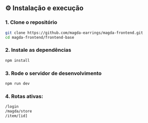 ## ⚙️ Instalação e execução

### 1. Clone o repositório
```bash
git clone https://github.com/magda-earrings/magda-frontend.git
cd magda-frontend/frontend-base
```
### 2. Instale as dependências
```bash
npm install
```
### 3. Rode o servidor de desenvolvimento
```bash
npm run dev
```

### 4. Rotas ativas:
```bash
/login
/magda/store
/item/[id]
```
